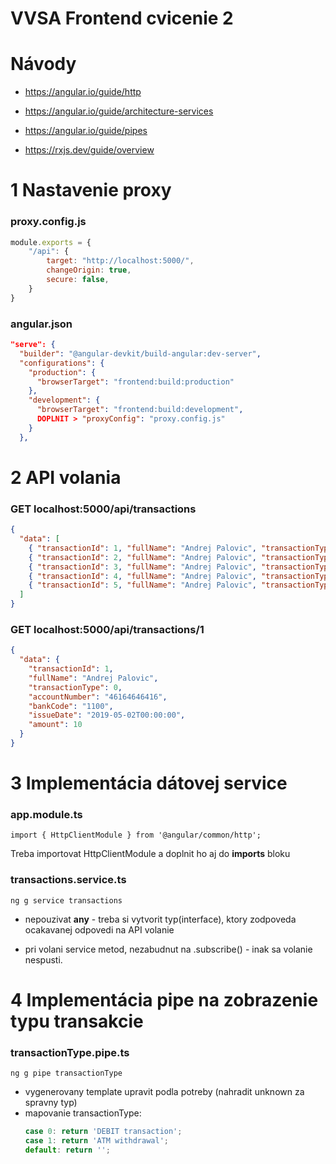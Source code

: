 # VVSA Frontend cvicenie 2


# Návody
- https://angular.io/guide/http
- https://angular.io/guide/architecture-services
- https://angular.io/guide/pipes

- https://rxjs.dev/guide/overview



# 1 Nastavenie proxy

### proxy.config.js
```js
module.exports = {
    "/api": {
        target: "http://localhost:5000/",
        changeOrigin: true,
        secure: false,
    }
}
```

### angular.json
```json
"serve": {
  "builder": "@angular-devkit/build-angular:dev-server",
  "configurations": {
	"production": {
	  "browserTarget": "frontend:build:production"
	},
	"development": {
	  "browserTarget": "frontend:build:development",
	  DOPLNIT > "proxyConfig": "proxy.config.js"
	}
  },
```


# 2 API volania

### GET localhost:5000/api/transactions
```json
{
  "data": [
    { "transactionId": 1, "fullName": "Andrej Palovic", "transactionType": 0, "accountNumber": "46164646416", "bankCode": "1100", "issueDate": "2019-05-02T00:00:00", "amount": 10 },
    { "transactionId": 2, "fullName": "Andrej Palovic", "transactionType": 0, "accountNumber": "46164646416", "bankCode": "1100", "issueDate": "2019-05-05T00:00:00", "amount": 2.45 },
    { "transactionId": 3, "fullName": "Andrej Palovic", "transactionType": 0, "accountNumber": "98798798798", "bankCode": "0200", "issueDate": "2019-04-22T00:00:00", "amount": 24.99 },
    { "transactionId": 4, "fullName": "Andrej Palovic", "transactionType": 0, "accountNumber": "46164646416", "bankCode": "1100", "issueDate": "2019-05-12T00:00:00", "amount": 264.55 },
    { "transactionId": 5, "fullName": "Andrej Palovic", "transactionType": 1, "bankCode": "1100", "issueDate": "2019-05-12T12:00:00", "amount": 100 }
  ]
}
```

### GET localhost:5000/api/transactions/1
```json
{
  "data": {
    "transactionId": 1,
    "fullName": "Andrej Palovic",
    "transactionType": 0,
    "accountNumber": "46164646416",
    "bankCode": "1100",
    "issueDate": "2019-05-02T00:00:00",
    "amount": 10
  }
}
```

# 3 Implementácia dátovej service

### app.module.ts
```
import { HttpClientModule } from '@angular/common/http';
```
Treba importovat HttpClientModule a doplnit ho aj do <b>imports</b> bloku



### transactions.service.ts
```
ng g service transactions
```

- nepouzivat <b>any</b> - treba si vytvorit typ(interface), ktory zodpoveda ocakavanej odpovedi na API volanie

- pri volani service metod, nezabudnut na .subscribe() - inak sa volanie nespusti.


# 4 Implementácia pipe na zobrazenie typu transakcie

### transactionType.pipe.ts
```
ng g pipe transactionType
```
- vygenerovany template upravit podla potreby (nahradit unknown za spravny typ)
- mapovanie transactionType:
    ```js
    case 0: return 'DEBIT transaction';
    case 1: return 'ATM withdrawal';
    default: return '';
    ```
